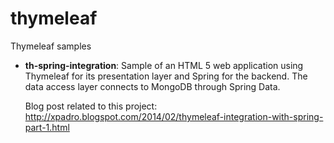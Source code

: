 thymeleaf
=========

Thymeleaf samples

- <b>th-spring-integration</b>: Sample of an HTML 5 web application using Thymeleaf for its presentation layer and Spring for the backend. The data access layer connects to MongoDB through Spring Data.

  Blog post related to this project:
  http://xpadro.blogspot.com/2014/02/thymeleaf-integration-with-spring-part-1.html

